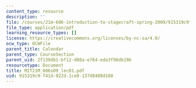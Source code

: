 ```yaml
---
content_type: resource
description: ''
file: /courses/21m-606-introduction-to-stagecraft-spring-2009/915319c9f41d922d1ce0137d8488d160_MIT21M_606s09_lec01.pdf
file_type: application/pdf
learning_resource_types: []
license: https://creativecommons.org/licenses/by-nc-sa/4.0/
ocw_type: OCWFile
parent_title: Calendar
parent_type: CourseSection
parent_uid: 2f139db1-bf12-d88a-e764-eda3f96db19b
resourcetype: Document
title: MIT21M_606s09_lec01.pdf
uid: 915319c9-f41d-922d-1ce0-137d8488d160
---
```

